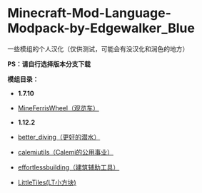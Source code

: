 # Minecraft-Mod-Language-Modpack-by-Edgewalker_Blue
一些模组的个人汉化（仅供测试，可能会有没汉化和润色的地方）

**PS：请自行选择版本分支下载**

**模组目录：**
* **1.7.10**
* [MineFerrisWheel（观览车）](https://github.com/EdgewalkerBlue/Minecraft-Mod-Language-Modpack-by-Edgewalker_Blue/tree/1.7.10/assets/mfw/lang)

* **1.12.2**
* [better_diving（更好的潜水）](https://github.com/EdgewalkerBlue/Minecraft-Mod-Language-Modpack-by-Edgewalker_Blue/tree/1.12.2/assets/better_diving/lang/zh_cn.lang)
* [calemiutils（Calemi的公用事业）](https://github.com/EdgewalkerBlue/Minecraft-Mod-Language-Modpack-by-Edgewalker_Blue/tree/1.12.2/assets/calemiutils/lang/zh_cn.lang)
* [effortlessbuilding（建筑辅助工具）](https://github.com/EdgewalkerBlue/Minecraft-Mod-Language-Modpack-by-Edgewalker_Blue/blob/1.12.2/assets/effortlessbuilding/lang/zh_cn.lang)
* [LittleTiles(LT小方块)](https://github.com/EdgewalkerBlue/Minecraft-Mod-Language-Modpack-by-Edgewalker_Blue/blob/1.12.2/assets/littletiles/lang/zh_cn.lang)
